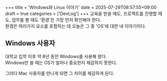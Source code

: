 +++
title = 'Windows와 Linux 이야기'
date = 2025-07-29T08:57:55+09:00
draft = true
categories = ['DevLog']
+++
교육을 받을 때도, 프로젝트를 진행할 때도, 업무를 볼 때도 '환경'은 가장 먼저 확인해야 한다.  
환경은 여러가지 요소를 포함하는 데 오늘은 그 중 'OS'에 대한 내 이야기이다.  

<!--more-->

## Windows 사용자
대학교 입학 이후 약 8년 동안 Windows를 사용해 왔다.  
Windows만 쓸 때는 OS가 얼마나 중요한지 체감하지 못한다.  

그러다 Mac 사용자를 만나게 되면 그 차이를 체감하게 된다. 

